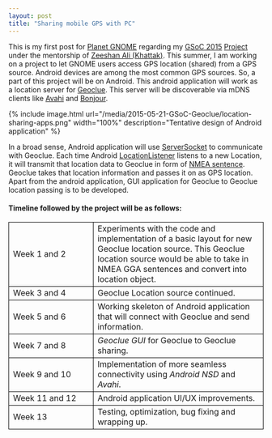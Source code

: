```yaml
---
layout: post
title: "Sharing mobile GPS with PC"
---
```


This is my first post for [Planet GNOME](http://planet.gnome.org) regarding my 
[GSoC 2015](http://google-melange.com/gsoc/homepage/google/gsoc2015) 
[Project](https://wiki.gnome.org/Outreach/SummerOfCode/2015/Projects/Ankit_GPSSharing) under the
mentorship of [Zeeshan Ali (Khattak)](https://wiki.gnome.org/ZeeshanAli). 
This summer, I am working on a project to let GNOME users access GPS location (shared) 
from a GPS source. Android devices are among the most common GPS sources. So, a 
part of this project will be on Android. This android application will work as a 
location server for [Geoclue](http://freedesktop.org/wiki/Software/GeoClue/). 
This server will be discoverable via mDNS clients like [Avahi](http://en.wikipedia.org/wiki/Avahi_%28software%29) 
and [Bonjour](http://en.wikipedia.org/wiki/Bonjour_%28software%29). 

{% include image.html url="/media/2015-05-21-GSoC-Geoclue/location-sharing-apps.png" width="100%" description="Tentative design of Android application" %}

In a broad sense, Android application will use [ServerSocket](http://developer.android.com/reference/java/net/ServerSocket.html) 
to communicate with Geoclue. Each time Android [LocationListener](http://developer.android.com/reference/android/location/LocationListener.html) listens to a new Location, it will transmit that location data to Geoclue in form
of [NMEA sentence](http://www.gpsinformation.org/dale/nmea.htm#nmea). Geoclue takes 
that location information and passes it on as GPS location. Apart from the android application, 
GUI application for Geoclue to Geoclue location passing is to be developed.

#### Timeline followed by the project will be as follows:
<table><tbody>
<tr>
	<td style="min-width:150px;border:1px solid black">Week 1 and 2 </td>
  <td style="border:1px solid black">Experiments with the code and implementation of a basic layout for new Geoclue location source. This Geoclue location source would be able to take in NMEA GGA sentences and convert into location object.</td>
</tr>
<tr>
	<td style="min-width:150px;border:1px solid black">Week 3 and 4 </td>
  <td style="border:1px solid black">Geoclue Location source continued.</td>
</tr>
<tr>
	<td style="min-width:150px;border:1px solid black">Week 5 and 6 </td>
  <td style="border:1px solid black">Working skeleton of Android application that will connect with Geoclue and send information.</td>
</tr>
<tr>
	<td style="min-width:150px;border:1px solid black">Week 7 and 8 </td>
  <td style="border:1px solid black"><em>Geoclue GUI</em> for Geoclue to Geoclue sharing.</td>
</tr>
<tr>
	<td style="min-width:150px;border:1px solid black">Week 9 and 10 </td>
  <td style="border:1px solid black">Implementation of more seamless connectivity using <em>Android NSD</em> and <em>Avahi</em>.</td>
</tr>
<tr>
	<td style="min-width:150px;border:1px solid black">Week 11 and 12 </td>
  <td style="border:1px solid black">Android application UI/UX improvements.</td>
</tr>
<tr>
	<td style="min-width:150px;border:1px solid black">Week 13 </td>
  <td style="border:1px solid black">Testing, optimization, bug fixing and wrapping up.</td>
</tr>
</tbody></table>
